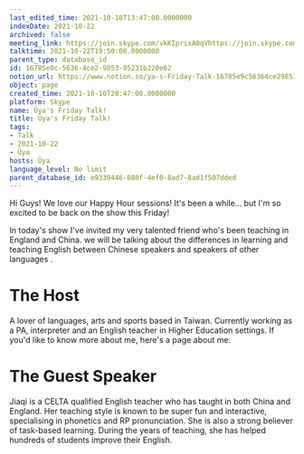 ```yaml
---
last_edited_time: 2021-10-18T13:47:00.0000000
indexDate: 2021-10-22
archived: false
meeting_link: https://join.skype.com/vkKIprixA0qVhttps://join.skype.com/vkKIprixA0qV
talktime: 2021-10-22T19:50:00.0000000
parent_type: database_id
id: 16785e9c-5636-4ce2-9853-95231b220e62
notion_url: https://www.notion.so/ya-s-Friday-Talk-16785e9c56364ce2985395231b220e62
object: page
created_time: 2021-10-16T20:47:00.0000000
platform: Skype
name: Üya's Friday Talk!
title: Üya's Friday Talk!
tags:
- Talk
- 2021-10-22
- Üya
hosts: Üya
language_level: No limit
parent_database_id: e9339446-880f-4ef0-8ad7-8ad1f507dded
---
```


Hi Guys! 
We love our Happy Hour sessions! It's been a while... but I'm so excited to be back on the show this Friday!  

In today's show I've invited my very talented friend who's been teaching in England and China. 
we will be talking about the  differences in learning and teaching English between Chinese speakers and speakers of other languages .  


# The Host
A lover of languages, arts and sports based in Taiwan. Currently working as a PA, interpreter and an English teacher in Higher Education settings. 
If you'd like to know more about me, here's a page about me. 

# The Guest Speaker
Jiaqi is a CELTA qualified English teacher who has taught in both China and England. Her teaching style is known to be super fun and interactive, specialising in phonetics and RP pronunciation. She is also a strong believer of task-based learning. 
During the years of teaching, she has helped hundreds of students improve their English.
 
 
























